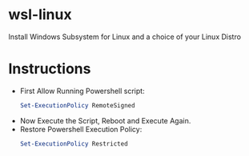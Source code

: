 # wsl-linux
Install Windows Subsystem for Linux and a choice of your Linux Distro

# Instructions 
- First Allow Running Powershell script:
  ```powershell
  Set-ExecutionPolicy RemoteSigned
  ```
- Now Execute the Script, Reboot and Execute Again. 
- Restore Powershell Execution Policy:
  ```powershell
  Set-ExecutionPolicy Restricted
  ```
